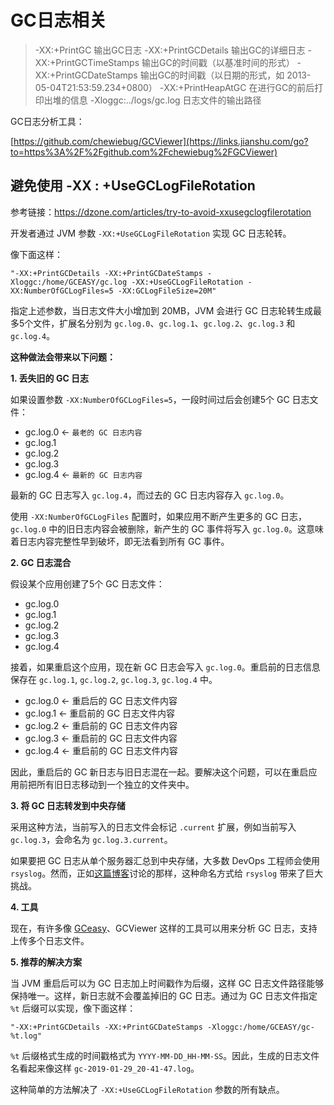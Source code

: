 # GC日志相关

> -XX:+PrintGC 输出GC日志 
>  -XX:+PrintGCDetails 输出GC的详细日志
>  -XX:+PrintGCTimeStamps 输出GC的时间戳（以基准时间的形式）
>  -XX:+PrintGCDateStamps 输出GC的时间戳（以日期的形式，如 2013-05-04T21:53:59.234+0800）
>  -XX:+PrintHeapAtGC 在进行GC的前后打印出堆的信息
>  -Xloggc:../logs/gc.log 日志文件的输出路径



GC日志分析工具：

[https://github.com/chewiebug/GCViewer](https://links.jianshu.com/go?to=https%3A%2F%2Fgithub.com%2Fchewiebug%2FGCViewer)







## 避免使用 -XX : +UseGCLogFileRotation 

参考链接：https://dzone.com/articles/try-to-avoid-xxusegclogfilerotation



开发者通过 JVM 参数 `-XX:+UseGCLogFileRotation` 实现 GC 日志轮转。

像下面这样：

```shell
"-XX:+PrintGCDetails -XX:+PrintGCDateStamps -Xloggc:/home/GCEASY/gc.log -XX:+UseGCLogFileRotation -XX:NumberOfGCLogFiles=5 -XX:GCLogFileSize=20M"
```

指定上述参数，当日志文件大小增加到 20MB，JVM 会进行 GC 日志轮转生成最多5个文件，扩展名分别为 `gc.log.0`、`gc.log.1`、`gc.log.2`、`gc.log.3` 和 `gc.log.4`。

**这种做法会带来以下问题：**

**1. 丢失旧的 GC 日志**

如果设置参数 `-XX:NumberOfGCLogFiles=5`，一段时间过后会创建5个 GC 日志文件：

- gc.log.0 ← `最老的 GC 日志内容`
- gc.log.1
- gc.log.2
- gc.log.3
- gc.log.4 ← `最新的 GC 日志内容`

最新的 GC 日志写入 `gc.log.4`，而过去的 GC 日志内容存入 `gc.log.0`。

使用 `-XX:NumberOfGCLogFiles` 配置时，如果应用不断产生更多的 GC 日志，`gc.log.0` 中的旧日志内容会被删除，新产生的 GC 事件将写入 `gc.log.0`。这意味着日志内容完整性早到破坏，即无法看到所有 GC 事件。

**2. GC 日志混合**

假设某个应用创建了5个 GC 日志文件：

- gc.log.0
- gc.log.1
- gc.log.2
- gc.log.3
- gc.log.4

接着，如果重启这个应用，现在新 GC 日志会写入 `gc.log.0`。重启前的日志信息保存在 `gc.log.1`, `gc.log.2`, `gc.log.3`, `gc.log.4` 中。

- gc.log.0 ← 重启后的 GC 日志文件内容
- gc.log.1 ← 重启前的 GC 日志文件内容
- gc.log.2 ← 重启前的 GC 日志文件内容
- gc.log.3 ← 重启前的 GC 日志文件内容
- gc.log.4 ← 重启前的 GC 日志文件内容

因此，重启后的 GC 新日志与旧日志混在一起。要解决这个问题，可以在重启应用前把所有旧日志移动到一个独立的文件夹中。

**3. 将 GC 日志转发到中央存储**

采用这种方法，当前写入的日志文件会标记 `.current` 扩展，例如当前写入 `gc.log.3`，会命名为 `gc.log.3.current`。

如果要把 GC 日志从单个服务器汇总到中央存储，大多数 DevOps 工程师会使用 `rsyslog`。然而，正如[这篇博客][1]讨论的那样，这种命名方式给 `rsyslog` 带来了巨大挑战。

[1]: http://www.planetcobalt.net/sdb/forward_gc_logs.shtml

**4. 工具**

现在，有许多像 [GCeasy][2]、GCViewer 这样的工具可以用来分析 GC 日志，支持上传多个日志文件。

[2]: https://gceasy.io/



**5. 推荐的解决方案**

当 JVM 重启后可以为 GC 日志加上时间戳作为后缀，这样 GC 日志文件路径能够保持唯一。这样，新日志就不会覆盖掉旧的 GC 日志。通过为 GC 日志文件指定 `%t` 后缀可以实现，像下面这样：

```
"-XX:+PrintGCDetails -XX:+PrintGCDateStamps -Xloggc:/home/GCEASY/gc-%t.log"
```

`%t` 后缀格式生成的时间戳格式为 `YYYY-MM-DD_HH-MM-SS`。因此，生成的日志文件名看起来像这样 `gc-2019-01-29_20-41-47.log`。

这种简单的方法解决了 `-XX:+UseGCLogFileRotation` 参数的所有缺点。

